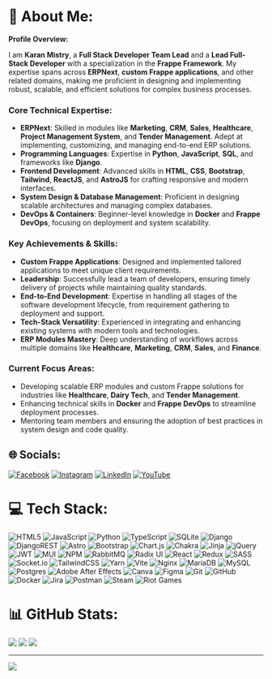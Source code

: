 # 💫 About Me:

**Profile Overview:**

I am **Karan Mistry**, a **Full Stack Developer Team Lead** and a **Lead Full-Stack Developer** with a specialization in the **Frappe Framework**. My expertise spans across **ERPNext**, **custom Frappe applications**, and other related domains, making me proficient in designing and implementing robust, scalable, and efficient solutions for complex business processes.

### **Core Technical Expertise:**
- **ERPNext**: Skilled in modules like **Marketing**, **CRM**, **Sales**, **Healthcare**, **Project Management System**, and **Tender Management**. Adept at implementing, customizing, and managing end-to-end ERP solutions.
- **Programming Languages**: Expertise in **Python**, **JavaScript**, **SQL**, and frameworks like **Django**.
- **Frontend Development**: Advanced skills in **HTML**, **CSS**, **Bootstrap**, **Tailwind**, **ReactJS**, and **AstroJS** for crafting responsive and modern interfaces.
- **System Design & Database Management**: Proficient in designing scalable architectures and managing complex databases.
- **DevOps & Containers**: Beginner-level knowledge in **Docker** and **Frappe DevOps**, focusing on deployment and system scalability.

### **Key Achievements & Skills:**
- **Custom Frappe Applications**: Designed and implemented tailored applications to meet unique client requirements.
- **Leadership**: Successfully lead a team of developers, ensuring timely delivery of projects while maintaining quality standards.
- **End-to-End Development**: Expertise in handling all stages of the software development lifecycle, from requirement gathering to deployment and support.
- **Tech-Stack Versatility**: Experienced in integrating and enhancing existing systems with modern tools and technologies.
- **ERP Modules Mastery**: Deep understanding of workflows across multiple domains like **Healthcare**, **Marketing**, **CRM**, **Sales**, and **Finance**.

### **Current Focus Areas:**
- Developing scalable ERP modules and custom Frappe solutions for industries like **Healthcare**, **Dairy Tech**, and **Tender Management**.
- Enhancing technical skills in **Docker** and **Frappe DevOps** to streamline deployment processes.
- Mentoring team members and ensuring the adoption of best practices in system design and code quality.

## 🌐 Socials:

[![Facebook](https://img.shields.io/badge/Facebook-%231877F2.svg?logo=Facebook&logoColor=white)](https://facebook.com/karan.mistry.946954) [![Instagram](https://img.shields.io/badge/Instagram-%23E4405F.svg?logo=Instagram&logoColor=white)](https://instagram.com/karan._.mistry) [![LinkedIn](https://img.shields.io/badge/LinkedIn-%230077B5.svg?logo=linkedin&logoColor=white)](https://linkedin.com/in/karan-mistry-506a83238) [![YouTube](https://img.shields.io/badge/YouTube-%23FF0000.svg?logo=YouTube&logoColor=white)](https://youtube.com/@Karan_Mistry) 
# 💻 Tech Stack:

![HTML5](https://img.shields.io/badge/html5-%23E34F26.svg?style=for-the-badge&logo=html5&logoColor=white) ![JavaScript](https://img.shields.io/badge/javascript-%23323330.svg?style=for-the-badge&logo=javascript&logoColor=%23F7DF1E) ![Python](https://img.shields.io/badge/python-3670A0?style=for-the-badge&logo=python&logoColor=ffdd54) ![TypeScript](https://img.shields.io/badge/typescript-%23007ACC.svg?style=for-the-badge&logo=typescript&logoColor=white) ![SQLite](https://img.shields.io/badge/sqlite-%2307405e.svg?style=for-the-badge&logo=sqlite&logoColor=white) ![Django](https://img.shields.io/badge/django-%23092E20.svg?style=for-the-badge&logo=django&logoColor=white) ![DjangoREST](https://img.shields.io/badge/DJANGO-REST-ff1709?style=for-the-badge&logo=django&logoColor=white&color=ff1709&labelColor=gray) ![Astro](https://img.shields.io/badge/astro-%232C2052.svg?style=for-the-badge&logo=astro&logoColor=white) ![Bootstrap](https://img.shields.io/badge/bootstrap-%238511FA.svg?style=for-the-badge&logo=bootstrap&logoColor=white) ![Chart.js](https://img.shields.io/badge/chart.js-F5788D.svg?style=for-the-badge&logo=chart.js&logoColor=white) ![Chakra](https://img.shields.io/badge/chakra-%234ED1C5.svg?style=for-the-badge&logo=chakraui&logoColor=white) ![Jinja](https://img.shields.io/badge/jinja-white.svg?style=for-the-badge&logo=jinja&logoColor=black) ![jQuery](https://img.shields.io/badge/jquery-%230769AD.svg?style=for-the-badge&logo=jquery&logoColor=white) ![JWT](https://img.shields.io/badge/JWT-black?style=for-the-badge&logo=JSON%20web%20tokens) ![MUI](https://img.shields.io/badge/MUI-%230081CB.svg?style=for-the-badge&logo=mui&logoColor=white) ![NPM](https://img.shields.io/badge/NPM-%23CB3837.svg?style=for-the-badge&logo=npm&logoColor=white) ![RabbitMQ](https://img.shields.io/badge/rabbitmq-FF6600?style=for-the-badge&logo=rabbitmq&logoColor=white) ![Radix UI](https://img.shields.io/badge/radix%20ui-161618.svg?style=for-the-badge&logo=radix-ui&logoColor=white) ![React](https://img.shields.io/badge/react-%2320232a.svg?style=for-the-badge&logo=react&logoColor=%2361DAFB) ![Redux](https://img.shields.io/badge/redux-%23593d88.svg?style=for-the-badge&logo=redux&logoColor=white) ![SASS](https://img.shields.io/badge/SASS-hotpink.svg?style=for-the-badge&logo=SASS&logoColor=white) ![Socket.io](https://img.shields.io/badge/Socket.io-black?style=for-the-badge&logo=socket.io&badgeColor=010101) ![TailwindCSS](https://img.shields.io/badge/tailwindcss-%2338B2AC.svg?style=for-the-badge&logo=tailwind-css&logoColor=white) ![Yarn](https://img.shields.io/badge/yarn-%232C8EBB.svg?style=for-the-badge&logo=yarn&logoColor=white) ![Vite](https://img.shields.io/badge/vite-%23646CFF.svg?style=for-the-badge&logo=vite&logoColor=white) ![Nginx](https://img.shields.io/badge/nginx-%23009639.svg?style=for-the-badge&logo=nginx&logoColor=white) ![MariaDB](https://img.shields.io/badge/MariaDB-003545?style=for-the-badge&logo=mariadb&logoColor=white) ![MySQL](https://img.shields.io/badge/mysql-4479A1.svg?style=for-the-badge&logo=mysql&logoColor=white) ![Postgres](https://img.shields.io/badge/postgres-%23316192.svg?style=for-the-badge&logo=postgresql&logoColor=white) ![Adobe After Effects](https://img.shields.io/badge/Adobe%20After%20Effects-9999FF.svg?style=for-the-badge&logo=Adobe%20After%20Effects&logoColor=white) ![Canva](https://img.shields.io/badge/Canva-%2300C4CC.svg?style=for-the-badge&logo=Canva&logoColor=white) ![Figma](https://img.shields.io/badge/figma-%23F24E1E.svg?style=for-the-badge&logo=figma&logoColor=white) ![Git](https://img.shields.io/badge/git-%23F05033.svg?style=for-the-badge&logo=git&logoColor=white) ![GitHub](https://img.shields.io/badge/github-%23121011.svg?style=for-the-badge&logo=github&logoColor=white) ![Docker](https://img.shields.io/badge/docker-%230db7ed.svg?style=for-the-badge&logo=docker&logoColor=white) ![Jira](https://img.shields.io/badge/jira-%230A0FFF.svg?style=for-the-badge&logo=jira&logoColor=white) ![Postman](https://img.shields.io/badge/Postman-FF6C37?style=for-the-badge&logo=postman&logoColor=white) ![Steam](https://img.shields.io/badge/steam-%23000000.svg?style=for-the-badge&logo=steam&logoColor=white) ![Riot Games](https://img.shields.io/badge/riotgames-D32936.svg?style=for-the-badge&logo=riotgames&logoColor=white)

# 📊 GitHub Stats:

![](https://github-readme-stats.vercel.app/api?username=karanmistry007&theme=dark&hide_border=false&include_all_commits=false&count_private=false)
![](https://github-readme-streak-stats.herokuapp.com/?user=karanmistry007&theme=dark&hide_border=false)
![](https://github-readme-stats.vercel.app/api/top-langs/?username=karanmistry007&theme=dark&hide_border=false&include_all_commits=false&count_private=false&layout=compact)

---

[![](https://visitcount.itsvg.in/api?id=karanmistry007&icon=0&color=0)](https://visitcount.itsvg.in)
